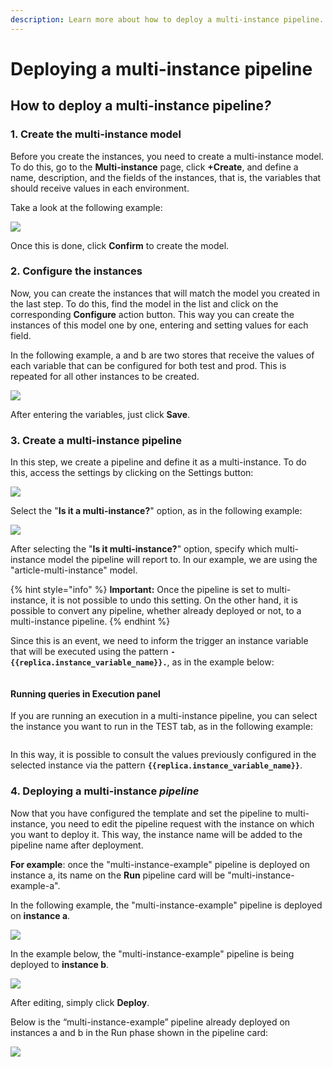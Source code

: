 ```yaml
---
description: Learn more about how to deploy a multi-instance pipeline.
---
```


# Deploying a multi-instance pipeline

## **How to deploy a multi-instance pipeline**_**?**_ <a href="#h_4d29138653" id="h_4d29138653"></a>

### 1. Create the multi-instance model <a href="#h_c5a383bb41" id="h_c5a383bb41"></a>

Before you create the instances, you need to create a multi-instance model. To do this, go to the **Multi-instance** page, click **+Create**, and define a name, description, and the fields of the instances, that is, the variables that should receive values in each environment.

Take a look at the following example:

![](<../../.gitbook/assets/02 (24).png>)

Once this is done, click **Confirm** to create the model.

### 2. Configure the instances <a href="#h_0333a40f3d" id="h_0333a40f3d"></a>

Now, you can create the instances that will match the model you created in the last step. To do this, find the model in the list and click on the corresponding **Configure** action button. This way you can create the instances of this model one by one, entering and setting values for each field.

In the following example, a and b are two stores that receive the values of each variable that can be configured for both test and prod. This is repeated for all other instances to be created.

![](<../../.gitbook/assets/03 (12).png>)

After entering the variables, just click **Save**.

### 3. Create a multi-instance pipeline <a href="#h_09aa37808b" id="h_09aa37808b"></a>

In this step, we create a pipeline and define it as a multi-instance. To do this, access the settings by clicking on the Settings button:

![](<../../.gitbook/assets/05 (11).png>)

Select the "**Is it a multi-instance?**" option, as in the following example:

![](<../../.gitbook/assets/06 (2).png>)

After selecting the "**Is it multi-instance?**" option, specify which multi-instance model the pipeline will report to. In our example, we are using the "article-multi-instance" model.

{% hint style="info" %}
**Important:** Once the pipeline is set to multi-instance, it is not possible to undo this setting. On the other hand, it is possible to convert any pipeline, whether already deployed or not, to a multi-instance pipeline.
{% endhint %}

Since this is an event, we need to inform the trigger an instance variable that will be executed using the pattern **`-{{replica.instance_variable_name}}.`**, as in the example below:

<figure><img src="../../.gitbook/assets/multi-instance1 (1).jpg" alt=""><figcaption></figcaption></figure>

#### Running queries in Execution panel <a href="#h_689a26cf02" id="h_689a26cf02"></a>

If you are running an execution in a multi-instance pipeline, you can select the instance you want to run in the TEST tab, as in the following example:

<figure><img src="../../.gitbook/assets/chrome_3maatN4VAR.gif" alt=""><figcaption></figcaption></figure>

In this way, it is possible to consult the values previously configured in the selected instance via the pattern **`{{replica.instance_variable_name}}`**.

### 4. Deploying a multi-instance _pipeline_ <a href="#h_bb732a39e5" id="h_bb732a39e5"></a>

Now that you have configured the template and set the pipeline to multi-instance, you need to edit the pipeline request with the instance on which you want to deploy it. This way, the instance name will be added to the pipeline name after deployment.&#x20;

**For example**: once the "multi-instance-example" pipeline is deployed on instance a, its name on the **Run** pipeline card will be "multi-instance-example-a".

In the following example, the "multi-instance-example" pipeline is deployed on **instance a**.

![](../../.gitbook/assets/09.png)

In the example below, the "multi-instance-example" pipeline is being deployed to **instance b**.

![](../../.gitbook/assets/10.png)

After editing, simply click **Deploy**.

Below is the “multi-instance-example” pipeline already deployed on instances a and b in the Run phase shown in the pipeline card:

![](../../.gitbook/assets/11.png)
